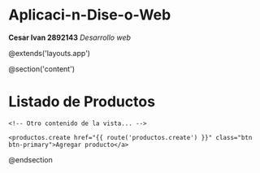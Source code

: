 # Aplicaci-n-Dise-o-Web
**Cesar Ivan 2892143**
*Desarrollo web*

@extends('layouts.app')

@section('content')
    <h1>Listado de Productos</h1>

    <!-- Otro contenido de la vista... -->

    <productos.create href="{{ route('productos.create') }}" class="btn btn-primary">Agregar producto</a>
@endsection

